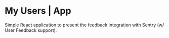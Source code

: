 # My Users | App

Simple React application to present the feedback integration with Sentry (w/ User Feedback support).
